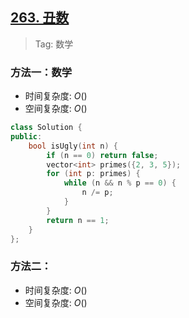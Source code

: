 ## [263. 丑数](https://leetcode.cn/problems/ugly-number/description/)

> Tag: 数学

### 方法一：数学
* 时间复杂度: ${O()}$
* 空间复杂度: ${O()}$
```cpp
class Solution {
public:
    bool isUgly(int n) {
        if (n == 0) return false;
        vector<int> primes({2, 3, 5});
        for (int p: primes) {
            while (n && n % p == 0) {
                n /= p;
            }
        }
        return n == 1;
    }
};
```

### 方法二：
* 时间复杂度: ${O()}$
* 空间复杂度: ${O()}$
```cpp

```